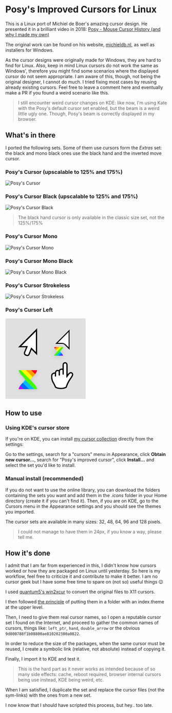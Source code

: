# Posy's Improved Cursors for Linux

This is a Linux port of Michiel de Boer's amazing cursor design.
He presented it in a brilliant video in 2018: [Posy - Mouse Cursor History (and why I made my own)](https://www.youtube.com/watch?v=YThelfB2fvg)

The original work can be found on his website, [michieldb.nl](http://www.michieldb.nl/other/cursors/), as well as installers for Windows.

As the cursor designs were originally made for Windows, they are hard to find for Linux.
Also, keep in mind Linux cursors do not work the same as Windows', therefore you might find some scenarios where the displayed cursor do not seem appropriate. I am aware of this, though, not being the original designer, I cannot do much.
I tried fixing most cases by reusing already existing cursors.
Feel free to leave a comment here and eventually make a PR if you found a weird scenario like this.

> I still encounter weird cursor changes on KDE:
> like now, I'm using Kate with the Posy's default cursor set enabled, but the beam is a weird little ugly one. Though, Posy's beam is correctly displayed in my browser.

## What's in there

I ported the following sets.
Some of them use cursors form the *Extras* set: the black and mono black ones use the black hand and the inverted move cursor.

### Posy's Cursor (upscalable to 125% and 175%)

![Posy's Cursor](readme_files/Posy'sCursor.png)

### Posy's Cursor Black (upscalable to 125% and 175%)

![Posy's Cursor Black](readme_files/Posy'sCursorBlack.png)

> The black hand cursor is only available in the classic size set, not the 125%/175%

### Posy's Cursor Mono

![Posy's Cursor Mono](readme_files/Posy'sCursorMono.png)

### Posy's Cursor Mono Black

![Posy's Cursor Mono Black](readme_files/Posy'sCursorMonoBlack.png)

### Posy's Cursor Strokeless

![Posy's Cursor Strokeless](readme_files/Posy'sCursorStrokeless.png)

### Posy's Cursor Left

![Posy's Cursor Left](readme_files/PosysCursorLeft.png)

## How to use

### Using KDE's cursor store

If you're on KDE, you can install [my cursor collection](https://www.pling.com/p/1795042/) directly from the settings:

Go to the settings, search for a "cursors" menu in Appearance, click **Obtain new cursor...**, search for "Posy's improved cursor", click **Install...** and select the set you'd like to install.

### Manual install (recommended)

If you do not want to use the online library, you can download the folders containing the sets you want and add them in the _.icons_ folder in your Home directory (create it if you can't find it).
Then, if you are on KDE, go to the Cursors menu in the Appearance settings and you should see the themes you imported.

The cursor sets are available in many sizes: 32, 48, 64, 96 and 128 pixels.

> I could not manage to have them in 24px, if you know a way, please tell me.

## How it's done

I admit that I am far from experienced in this, I didn't know how cursors worked or how they are packaged on Linux until yesterday.
So here is my workflow, feel free to criticize it and contribute to make it better.
I am no cursor geek but I have some free time to spare on (not so) useful things 😉

I used [quantum5's win2xcur](https://github.com/quantum5/win2xcur) to convert the original files to X11 cursors.

I then followed [the principle](https://userbase.kde.org/Create_your_own_mouse_cursor_theme) of putting them in a folder with an index.theme at the upper level.

Then, I need to give them real cursor names, so I open a reputable cursor set I found on the Internet, and proceed to gather the common names of cursors, things like: `left_ptr`, `hand`, `double_arrow` or the obvious `9d800788f1b08800ae810202380a0822`.

In order to reduce the size of the packages, when the same cursor must be reused, I create a symbolic link (relative, not absolute) instead of copying it.

Finally, I import it to KDE and test it.

> This is the hard part as it never works as intended because of so many side effects: cache, reboot required, browser internal cursors being use instead, KDE being weird, etc.

When I am satisfied, I duplicate the set and replace the cursor files (not the sym-links) with the ones from a new set.

I now know that I should have scripted this process, but hey.. too late.
